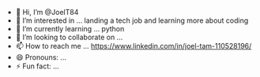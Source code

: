 - 👋 Hi, I’m @JoelT84
- 👀 I’m interested in ... landing a tech job and learning more about coding
- 🌱 I’m currently learning ... python 
- 💞️ I’m looking to collaborate on ...
- 📫 How to reach me ... https://www.linkedin.com/in/joel-tam-110528196/
- 😄 Pronouns: ...
- ⚡ Fun fact: ...

<!---
JoelT84/JoelT84 is a ✨ special ✨ repository because its `README.md` (this file) appears on your GitHub profile.
You can click the Preview link to take a look at your changes.
--->
